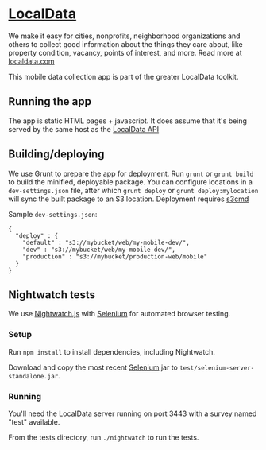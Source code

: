 # [LocalData](http://localdata.com)

We make it easy for cities, nonprofits, neighborhood organizations and others to collect good information about the things they care about, like property condition, vacancy, points of interest, and more. Read more at [localdata.com](http://localdata.com)

This mobile data collection app is part of the greater LocalData toolkit.

## Running the app

The app is static HTML pages + javascript. It does assume that it's being served by the same host as the [LocalData API](https://github.com/LocalData/localdata-api)

## Building/deploying

We use Grunt to prepare the app for deployment. Run `grunt` or `grunt build` to build the minified, deployable package. You can configure locations in a `dev-settings.json` file, after which `grunt deploy` or `grunt deploy:mylocation` will sync the built package to an S3 location. Deployment requires [s3cmd](http://s3tools.org/s3cmd)

Sample `dev-settings.json`:

    {
      "deploy" : {
        "default" : "s3://mybucket/web/my-mobile-dev/",
        "dev" : "s3://mybucket/web/my-mobile-dev/",
        "production" : "s3://mybucket/production-web/mobile"
      }
    }

## Nightwatch tests

We use [Nightwatch.js](http://nightwatchjs.org/) with [Selenium](http://docs.seleniumhq.org/) for automated browser testing.

### Setup

Run `npm install` to install dependencies, including Nightwatch.

Download and copy the most recent [Selenium](http://docs.seleniumhq.org/) jar to
`test/selenium-server-standalone.jar`.

### Running

You'll need the LocalData server running on port 3443 with a survey named
"test" available.

From the tests directory, run `./nightwatch` to run the tests.


